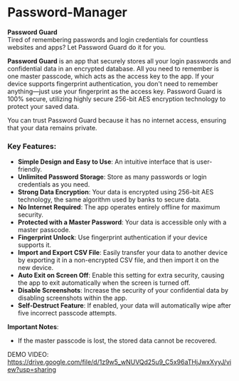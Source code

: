 # Password-Manager

**Password Guard**  
Tired of remembering passwords and login credentials for countless websites and apps? Let Password Guard do it for you.

**Password Guard** is an app that securely stores all your login passwords and confidential data in an encrypted database. All you need to remember is one master passcode, which acts as the access key to the app. If your device supports fingerprint authentication, you don't need to remember anything—just use your fingerprint as the access key. Password Guard is 100% secure, utilizing highly secure 256-bit AES encryption technology to protect your saved data.

You can trust Password Guard because it has no internet access, ensuring that your data remains private.

### Key Features:

- **Simple Design and Easy to Use**: An intuitive interface that is user-friendly.
- **Unlimited Password Storage**: Store as many passwords or login credentials as you need.
- **Strong Data Encryption**: Your data is encrypted using 256-bit AES technology, the same algorithm used by banks to secure data.
- **No Internet Required**: The app operates entirely offline for maximum security.
- **Protected with a Master Password**: Your data is accessible only with a master passcode.
- **Fingerprint Unlock**: Use fingerprint authentication if your device supports it.
- **Import and Export CSV File**: Easily transfer your data to another device by exporting it in a non-encrypted CSV file, and then import it on the new device.
- **Auto Exit on Screen Off**: Enable this setting for extra security, causing the app to exit automatically when the screen is turned off.
- **Disable Screenshots**: Increase the security of your confidential data by disabling screenshots within the app.
- **Self-Destruct Feature**: If enabled, your data will automatically wipe after five incorrect passcode attempts.

**Important Notes**:
- If the master passcode is lost, the stored data cannot be recovered.

DEMO VIDEO: https://drive.google.com/file/d/1z9w5_wNUVQd25u9_C5x96aTHjJwxXyyJ/view?usp=sharing
